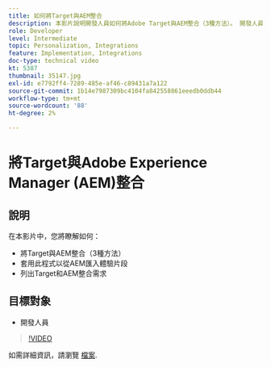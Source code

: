 ```yaml
---
title: 如何將Target與AEM整合
description: 本影片說明開發人員如何將Adobe Target與AEM整合（3種方法）。 開發人員將瞭解如何套用流程從AEM匯入體驗片段，並瞭解Target和AEM整合需求。
role: Developer
level: Intermediate
topic: Personalization, Integrations
feature: Implementation, Integrations
doc-type: technical video
kt: 5387
thumbnail: 35147.jpg
exl-id: e7792ff4-7289-485e-af46-c89431a7a122
source-git-commit: 1b14e7987309bc4104fa842558861eeedb0ddb44
workflow-type: tm+mt
source-wordcount: '88'
ht-degree: 2%

---
```


# 將Target與Adobe Experience Manager (AEM)整合

## 說明

在本影片中，您將瞭解如何：

* 將Target與AEM整合（3種方法）
* 套用此程式以從AEM匯入體驗片段
* 列出Target和AEM整合需求

## 目標對象

* 開發人員

>[!VIDEO](https://video.tv.adobe.com/v/35147/?quality=12)

如需詳細資訊，請瀏覽 [檔案](https://experienceleague.adobe.com/docs/target/using/experiences/offers/aem-experience-fragments.html?lang=en).
